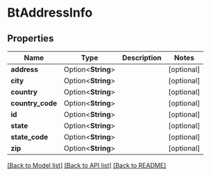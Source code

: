# BtAddressInfo

## Properties

Name | Type | Description | Notes
------------ | ------------- | ------------- | -------------
**address** | Option<**String**> |  | [optional]
**city** | Option<**String**> |  | [optional]
**country** | Option<**String**> |  | [optional]
**country_code** | Option<**String**> |  | [optional]
**id** | Option<**String**> |  | [optional]
**state** | Option<**String**> |  | [optional]
**state_code** | Option<**String**> |  | [optional]
**zip** | Option<**String**> |  | [optional]

[[Back to Model list]](../README.md#documentation-for-models) [[Back to API list]](../README.md#documentation-for-api-endpoints) [[Back to README]](../README.md)


